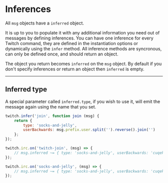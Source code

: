 # Inferences

All `msg` objects have a `inferred` object.

It is up to you to populate it with any additional information you need out of messages by defining inferences. You can have one inference for every Twitch command, they are defined in the instantiation options or dynamically using the `infer` method. All inference methods are syncronous, can only be defined once, and should return an object.

The object you return becomes `inferred` on the `msg` object. By default if you don't specify inferences or return an object then `inferred` is empty.

---
## Inferred type

A special parameter called `inferred.type`, if you wish to use it, will emit the message again using the name that you set.

```javascript
twitch.infer('join', function join (msg) {
    return {
        type: 'socks-and-jelly',
        userBackwards: msg.prefix.user.split('').reverse().join('')
    };
});

twitch.irc.on('twitch-join', (msg) => {
    // msg.inferred ~= { type: 'socks-and-jelly', userBackwards: 'cuqek' }
});

twitch.irc.on('socks-and-jelly', (msg) => {
    // msg.inferred ~= { type: 'socks-and-jelly', userBackwards: 'cuqek' }
});
```
